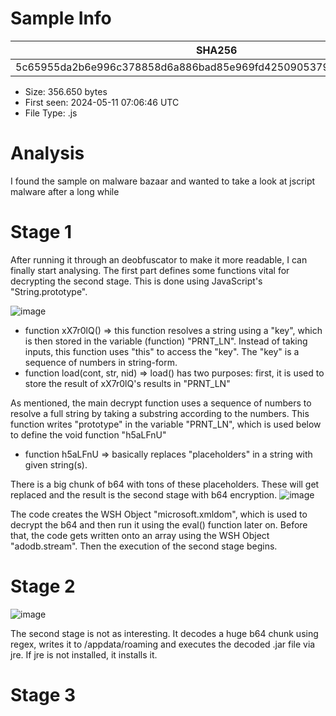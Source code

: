 # Sample Info

| SHA256|
|---------------------------------------------------------------------------------|
|5c65955da2b6e996c378858d6a886bad85e969fd42509053794cb8ad64630894 |

* Size:  356.650 bytes
* First seen:  2024-05-11 07:06:46 UTC
* File Type:  .js

# Analysis
I found the sample on malware bazaar and wanted to take a look at jscript malware after a long while

# Stage 1
After running it through an deobfuscator to make it more readable, I can finally start analysing.
The first part defines some functions vital for decrypting the second stage. This is done using JavaScript's "String.prototype".


![image](https://github.com/vrrmin/re-stuff/assets/97342354/1cf3a6c8-334a-4795-9a0d-d792e4991ec2)

* function xX7r0lQ() => this function resolves a string using a "key", which is then stored in the variable (function) "PRNT_LN". Instead of taking inputs, this function uses "this" to access the "key". The "key" is a sequence of numbers in string-form.
* function load(cont, str, nid) => load() has two purposes: first, it is used to store the result of xX7r0lQ's results in "PRNT_LN"

As mentioned, the main decrypt function uses a sequence of numbers to resolve a full string by taking a substring according to the numbers.
This function writes "prototype" in the variable "PRNT_LN", which is used below to define the void function "h5aLFnU"

* function h5aLFnU => basically replaces "placeholders" in a string with given string(s). 

There is a big chunk of b64 with tons of these placeholders. These will get replaced and the result is the second stage with b64 encryption.
![image](https://github.com/vrrmin/re-stuff/assets/97342354/506fdecb-fa9b-4e30-9370-43921c438fd2)


The code creates the WSH Object "microsoft.xmldom", which is used to decrypt the b64 and then run it using the eval() function later on. Before that, the code gets written onto an array using the WSH Object "adodb.stream". Then the execution of the second stage begins.

# Stage 2

![image](https://github.com/vrrmin/re-stuff/assets/97342354/5a7fb246-f4d6-4d23-9c8b-c96ecb74ad81)

The second stage is not as interesting. It decodes a huge b64 chunk using regex, writes it to /appdata/roaming and executes the decoded .jar file via jre. If jre is not installed, it installs it.

# Stage 3
